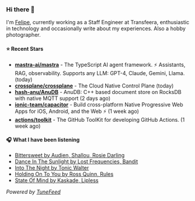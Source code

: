 ### Hi there 👋

I'm [Felipe](https://felipevm.com), currently working as a Staff Engineer at Transfeera, enthusiastic in technology and occasionally write about my experiences. Also a hobby photographer.

#### ⭐ Recent Stars
- **[mastra-ai/mastra](https://github.com/mastra-ai/mastra)** - The TypeScript AI agent framework. ⚡ Assistants, RAG, observability. Supports any LLM: GPT-4, Claude, Gemini, Llama. (today)
- **[crossplane/crossplane](https://github.com/crossplane/crossplane)** - The Cloud Native Control Plane (today)
- **[hash-anu/AnuDB](https://github.com/hash-anu/AnuDB)** - AnuDB: C&#43;&#43; based document store on RocksDB with native MQTT support (2 days ago)
- **[ionic-team/capacitor](https://github.com/ionic-team/capacitor)** - Build cross-platform Native Progressive Web Apps for iOS, Android, and the Web ⚡️ (1 week ago)
- **[actions/toolkit](https://github.com/actions/toolkit)** - The GitHub ToolKit for developing GitHub Actions. (1 week ago)

#### 🎧 What I have been listening
- [Bittersweet by Audien, Shallou, Rosie Darling](https://open.spotify.com/track/33Q6yV1CVOkgeqKmtjnWUE)
- [Dance In The Sunlight by Lost Frequencies, Bandit](https://open.spotify.com/track/3ipy5ap1gVSdERpF5ays6F)
- [Into The Night by Tonic Walter](https://open.spotify.com/track/7LMsAia3rSvaNrHjgfuJzB)
- [Holding On To You by Ross Quinn, Rules](https://open.spotify.com/track/2oHXwRlyCSsLUroGC0rLtH)
- [State Of Mind by Kaskade, Lipless](https://open.spotify.com/track/769a3KrWIeyqIeAsKSyq2Y)

_Powered by [TuneFeed](https://tunefeed.app?ref=github.com)_
